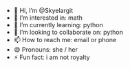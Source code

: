- 👋 Hi, I’m @Skyelargit
- 👀 I’m interested in: math
- 🌱 I’m currently learning: python
- 💞️ I’m looking to collaborate on: python
- 📫 How to reach me: email or phone
- 😄 Pronouns: she / her
- ⚡ Fun fact: i am not royalty

<!---
Skyelargit/Skyelargit is a ✨ special ✨ repository because its `README.md` (this file) appears on your GitHub profile.
You can click the Preview link to take a look at your changes.
--->
